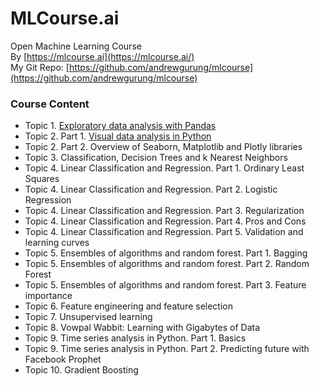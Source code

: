# MLCourse.ai

Open Machine Learning Course  
By [https://mlcourse.ai](https://mlcourse.ai/)  
My Git Repo: [https://github.com/andrewgurung/mlcourse](https://github.com/andrewgurung/mlcourse)

### Course Content

* Topic 1. [Exploratory data analysis with Pandas](exploratory-data-analysis-with-pandas.md)
* Topic 2. Part 1. [Visual data analysis in Python](visual-data-analysis-in-python.md)
* Topic 2. Part 2. Overview of Seaborn, Matplotlib and Plotly libraries
* Topic 3. Classification, Decision Trees and k Nearest Neighbors
* Topic 4. Linear Classification and Regression. Part 1. Ordinary Least Squares
* Topic 4. Linear Classification and Regression. Part 2. Logistic Regression
* Topic 4. Linear Classification and Regression. Part 3. Regularization
* Topic 4. Linear Classification and Regression. Part 4. Pros and Cons
* Topic 4. Linear Classification and Regression. Part 5. Validation and learning curves
* Topic 5. Ensembles of algorithms and random forest. Part 1. Bagging
* Topic 5. Ensembles of algorithms and random forest. Part 2. Random Forest
* Topic 5. Ensembles of algorithms and random forest. Part 3. Feature importance
* Topic 6. Feature engineering and feature selection
* Topic 7. Unsupervised learning
* Topic 8. Vowpal Wabbit: Learning with Gigabytes of Data
* Topic 9. Time series analysis in Python. Part 1. Basics
* Topic 9. Time series analysis in Python. Part 2. Predicting future with Facebook Prophet
* Topic 10. Gradient Boosting

